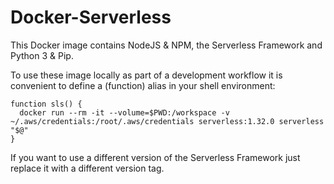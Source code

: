 # Docker-Serverless
This Docker image contains NodeJS & NPM, the Serverless Framework and Python 3 & Pip.

To use these image locally as part of a development workflow it is convenient to define a (function) alias in your shell environment:

```
function sls() {
  docker run --rm -it --volume=$PWD:/workspace -v ~/.aws/credentials:/root/.aws/credentials serverless:1.32.0 serverless "$@"
}
```

If you want to use a different version of the Serverless Framework just replace it with a different version tag.
